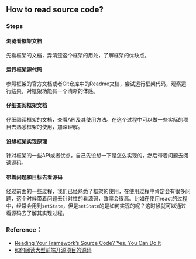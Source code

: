 ## How to read source code?

### Steps

#### 浏览看框架文档
先看框架的文档，弄清楚这个框架的用处，了解框架的优缺点。

#### 运行框架源代码
参照框架的官方文档或者Git仓库中的Readme文档，尝试运行框架代码，观察运行结果，对框架功能有一个清晰的体感。

#### 仔细查阅框架文档
仔细阅读框架的文档，查看API及其使用方法。在这个过程中可以做一些实际的项目去熟悉框架的使用，加深理解。

#### 设想框架实现原理
针对框架的一些API或者优点，自己先设想一下是怎么实现的，然后带着问题去阅读源码。

#### 带着问题和目标去看源码
经过前面的一些过程，我们已经熟悉了框架的使用，在使用过程中肯定会有很多问题，这个时候带着问题去针对性的看源码，效率会很高。比如在使用react的过程中，经常会用到`setState`，但是`setState`的是如何实现的呢？这时候就可以通过看源码去了解其实现过程。

### Reference：

* [Reading Your Framework’s Source Code? Yes, You Can Do It](https://medium.com/@urish/reading-your-frameworks-source-code-yes-you-can-do-it-2bdd8c9e947b)
* [如何阅读大型前端开源项目的源码](https://juejin.im/post/5afe3735518825426539afce)